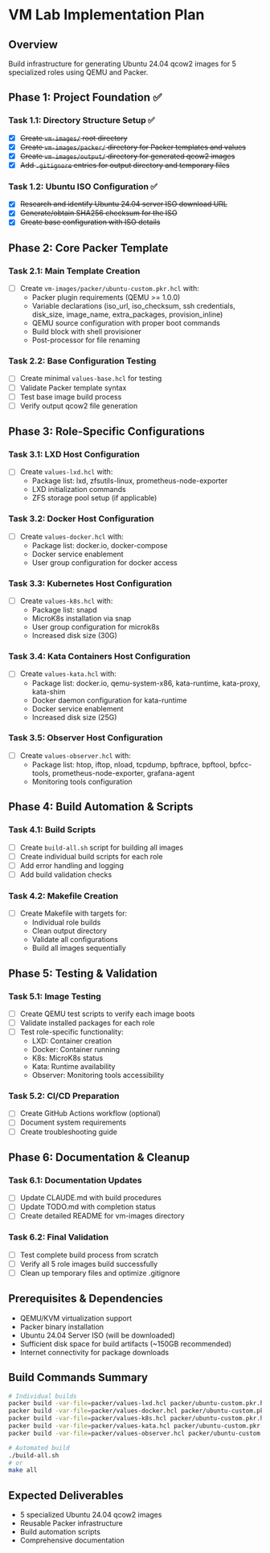 # VM Lab Implementation Plan

## Overview
Build infrastructure for generating Ubuntu 24.04 qcow2 images for 5 specialized roles using QEMU and Packer.

## Phase 1: Project Foundation ✅
### Task 1.1: Directory Structure Setup ✅
- [x] ~~Create `vm-images/` root directory~~
- [x] ~~Create `vm-images/packer/` directory for Packer templates and values~~
- [x] ~~Create `vm-images/output/` directory for generated qcow2 images~~
- [x] ~~Add `.gitignore` entries for output directory and temporary files~~

### Task 1.2: Ubuntu ISO Configuration ✅
- [x] ~~Research and identify Ubuntu 24.04 server ISO download URL~~
- [x] ~~Generate/obtain SHA256 checksum for the ISO~~
- [x] ~~Create base configuration with ISO details~~

## Phase 2: Core Packer Template
### Task 2.1: Main Template Creation
- [ ] Create `vm-images/packer/ubuntu-custom.pkr.hcl` with:
  - Packer plugin requirements (QEMU >= 1.0.0)
  - Variable declarations (iso_url, iso_checksum, ssh credentials, disk_size, image_name, extra_packages, provision_inline)
  - QEMU source configuration with proper boot commands
  - Build block with shell provisioner
  - Post-processor for file renaming

### Task 2.2: Base Configuration Testing
- [ ] Create minimal `values-base.hcl` for testing
- [ ] Validate Packer template syntax
- [ ] Test base image build process
- [ ] Verify output qcow2 file generation

## Phase 3: Role-Specific Configurations
### Task 3.1: LXD Host Configuration
- [ ] Create `values-lxd.hcl` with:
  - Package list: lxd, zfsutils-linux, prometheus-node-exporter
  - LXD initialization commands
  - ZFS storage pool setup (if applicable)

### Task 3.2: Docker Host Configuration  
- [ ] Create `values-docker.hcl` with:
  - Package list: docker.io, docker-compose
  - Docker service enablement
  - User group configuration for docker access

### Task 3.3: Kubernetes Host Configuration
- [ ] Create `values-k8s.hcl` with:
  - Package list: snapd
  - MicroK8s installation via snap
  - User group configuration for microk8s
  - Increased disk size (30G)

### Task 3.4: Kata Containers Host Configuration
- [ ] Create `values-kata.hcl` with:
  - Package list: docker.io, qemu-system-x86, kata-runtime, kata-proxy, kata-shim
  - Docker daemon configuration for kata-runtime
  - Docker service enablement
  - Increased disk size (25G)

### Task 3.5: Observer Host Configuration
- [ ] Create `values-observer.hcl` with:
  - Package list: htop, iftop, nload, tcpdump, bpftrace, bpftool, bpfcc-tools, prometheus-node-exporter, grafana-agent
  - Monitoring tools configuration

## Phase 4: Build Automation & Scripts
### Task 4.1: Build Scripts
- [ ] Create `build-all.sh` script for building all images
- [ ] Create individual build scripts for each role
- [ ] Add error handling and logging
- [ ] Add build validation checks

### Task 4.2: Makefile Creation
- [ ] Create Makefile with targets for:
  - Individual role builds
  - Clean output directory
  - Validate all configurations
  - Build all images sequentially

## Phase 5: Testing & Validation
### Task 5.1: Image Testing
- [ ] Create QEMU test scripts to verify each image boots
- [ ] Validate installed packages for each role
- [ ] Test role-specific functionality:
  - LXD: Container creation
  - Docker: Container running
  - K8s: MicroK8s status
  - Kata: Runtime availability
  - Observer: Monitoring tools accessibility

### Task 5.2: CI/CD Preparation
- [ ] Create GitHub Actions workflow (optional)
- [ ] Document system requirements
- [ ] Create troubleshooting guide

## Phase 6: Documentation & Cleanup
### Task 6.1: Documentation Updates
- [ ] Update CLAUDE.md with build procedures
- [ ] Update TODO.md with completion status
- [ ] Create detailed README for vm-images directory

### Task 6.2: Final Validation
- [ ] Test complete build process from scratch
- [ ] Verify all 5 role images build successfully
- [ ] Clean up temporary files and optimize .gitignore

## Prerequisites & Dependencies
- QEMU/KVM virtualization support
- Packer binary installation
- Ubuntu 24.04 Server ISO (will be downloaded)
- Sufficient disk space for build artifacts (~150GB recommended)
- Internet connectivity for package downloads

## Build Commands Summary
```bash
# Individual builds
packer build -var-file=packer/values-lxd.hcl packer/ubuntu-custom.pkr.hcl
packer build -var-file=packer/values-docker.hcl packer/ubuntu-custom.pkr.hcl
packer build -var-file=packer/values-k8s.hcl packer/ubuntu-custom.pkr.hcl
packer build -var-file=packer/values-kata.hcl packer/ubuntu-custom.pkr.hcl
packer build -var-file=packer/values-observer.hcl packer/ubuntu-custom.pkr.hcl

# Automated build
./build-all.sh
# or
make all
```

## Expected Deliverables
- 5 specialized Ubuntu 24.04 qcow2 images
- Reusable Packer infrastructure
- Build automation scripts
- Comprehensive documentation